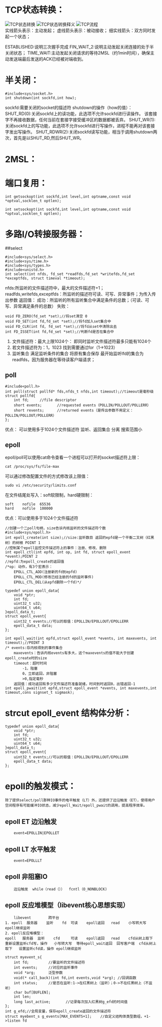# TCP状态转换：</br>
![TCP状态转换](https://user-images.githubusercontent.com/37798962/88628960-3e51f900-d0e1-11ea-997d-3025f0d5821e.jpg)
![TCP状态转换释义](https://user-images.githubusercontent.com/37798962/88628966-40b45300-d0e1-11ea-8dfb-43bcce189f0d.jpg)
![TCP流程](https://user-images.githubusercontent.com/37798962/88631466-c554a080-d0e4-11ea-8fb6-628843c9ea8b.jpg)</br>
实线箭头表示：主动发起；
虚线箭头表示：被动接收；
细实线箭头：双方同时发起一个状态；

ESTABLISHED:说明三次握手完成
FIN_WAIT_2:说明主动发起关闭连接的处于半关闭状态；
TIME_WAIT:主动发起关闭请求的等待2MSL（约1min时间），确保主动发送端最后发送的ACK已经被对端收到。


# 半关闭：
```
#include<sys/socket.h>
int shutdown(int sockfd,int how);
```
sockfd:需要关闭的socket的描述符
shutdown的操作（how的值）：
SHUT_RD(0):关闭sockfd上的读功能，此选项不允许sockfd进行读操作。
该套接字不再接收数据，任何当前在套接字接受缓冲区的数据都被丢弃。
SHUT_WR(1):关闭sockfd上的写功能，此选项不允许sockfd进行写操作，进程不能再对该套接字发出写操作。
SHUT_RDWR(2):关闭sockfd读写功能，相当于调用shutdown两次，首先是以SHUT_RD,然后SHUT_WR。

# 2MSL：

# 端口复用：
```
int getsockopt(int sockfd,int level,int optname,const void *optval,socklen_t optlen);

int setsockopt(int sockfd,int level,int optname,const void *optval,socklen_t optlen);
```
# 多路I/O转接服务器：
##select
```
#include<sys/select.h>
#include<sys/time.h>
#include<sys/types.h>
#include<unistd.h>
int select(int nfds, fd_set *readfds,fd_set *writefds,fd_set *exceptfds, struct timeval *timeout);
```
nfds:所监听的文件描述符中，最大的文件描述符+1；
readfds,writefds,exceptfds：所监听的描述符可读、可写、异常事件；为传入传出参数
返回值： 成功：所监听的所有监听集合中满足条件的总数；（可读、可写、异常满足条件的总数）
        失败：

```
void FD_ZERO(fd_set *set);//将set清空 0
void FD_SET(int fd,fd_set *set);//将fd加入set集合中
void FD_CLR(int fd, fd_set *set);//将fd从set中清除出去
int FD_ISSET(int fd,fd_set *set);//判断fd是否在集合中
```
1. 文件描述符：最大上限1024个：
    即同时监听文件描述符最多只能有1024个
2. 若文件描述符为：1，1023 找到需要通过for（1->1023）
3. 监听集合
    满足监听条件的集合
    将原有集合保存
最开始监听lfd的集合为readfds，因为服务器在等待读客户端请求；
## poll
```
#include<poll.h>
int poll(struct pollfd* fds,nfds_t nfds,int timeout);//timeout是毫秒级
struct pollfd{
    int fd;     //file descriptor
    short events;       //requested events（POLLIN/POLLOUT/POLLERR）
    short revents;      //returned events（是传出参数不用定义：POLLIN/POLLOUT/POLLERR）
};
```
优点： 可以使用多于1024个文件描述符
      监听、返回集合    分离
      搜索范围小

## epoll

epoll/poll可以使用cat命令查看一个进程可以打开的socket描述符上限：
```
cat /proc/sys/fs/file-max
```
可以通过修改配置文件的方式修改该上限值：
```
sudo vi /etc/security/limits.conf
```
在文件结尾处写入：soft软限制，hard硬限制：
```
soft    nofile  65536
hard    nofile  100000
```
优点：可以使用多于1024个文件描述符
```
//创建一个二poll句柄，size告诉内核监听的文件描述符个数
#include<sys/epoll.h>
int epoll_create(int size);//size:监听数目 返回的epfd是一个平衡二叉树（红黑树）的树根 POINT 1
//控制某个epoll监控文件描述符上的事件：注册、修改、删除
int epoll_ctl(int epfd, int op, int fd, struct epoll_event *event);POINT 2
//epfd:为epoll_create的返回值
/*op: 动作，有3个宏表示：
    EPOLL_CTL_ADD(注册新的fd到epfd)
    EPOLL_CTL_MOD(修改已经注册的fd的监听事件)
    EPOLL_CTL_DEL(从epfd删除一个fd)*/

typedef union epoll_data{
    void *ptr;
    int fd;
    uint32_t u32;
    uint64_t u64;
}epoll_data_t;
struct epoll_event{
    uint32_t events;//可以的取值：EPOLLIN/EPOLLOUT/EPOLLERR
    epoll_data_t data;
};

int epoll_wait(int epfd,struct epoll_event *events, int maxevents, int timeout);//POINT 3
/* events:存内核得到的事件集合
    maxevents：告诉内核events有多大，这个maxevents的值不能大于创建epoll_create时的size
    timeout：超时时间
        -1，阻塞
        0，立即返回，非阻塞
        >0,指定毫秒
    返回值：成功返回有多少文件描述符准备就绪，时间到时返回0，出错返回-1
int epoll_pwait(int epfd,struct epoll_event *events, int maxevents,int timeout,cons signset_t sigmask);
```
# strcut epoll_event 结构体分析：
```
typedef union epoll_data{
    void *ptr;
    int fd;
    uint32_t u32;
    uint64_t u64;
}epoll_data_t;
struct epoll_event{
    uint32_t events;//可以的取值：EPOLLIN/EPOLLOUT/EPOLLERR
    epoll_data_t data;
};
```

# epoll的触发模式：
    除了提供select/poll那种IO事件的电平触发（LT）外，还提供了边沿触发（ET），使得用户空间程序有可能缓冲IO状态，减少epoll_Wait/epoll_pwait的调用，提高程序效率。
## epoll ET 边沿触发
        event=EPOLLIN|EPOLLET
## epoll LT 水平触发
        event=EPOLLLT
## epoll 非阻塞IO
        边沿触发  while（read（））  fcntl（O_NONBLOCK)
## epoll 反应堆模型（libevent核心思想实现）
        libevent        跨平台
    1. epoll  服务器    监听    fd  可读    epoll返回   read    小写转大写  epoll继续监听
    2. epoll反应堆模型：
    epoll   服务器  监听    cfd     可读    epoll返回   read    cfd从树上取下   重新设置监听cfd写，操作   小写转大写  等待epoll_wait返回  回写客户端  cfd从树上取下   设置监听cfd读，操作 epoll继续监听

```
struct myevent_s{
    int fd;         //要监听的文件描述符
    int events;     //对应的监听事件
    void *arg;      泛型参数
    void(* call_back)(int fd,int events,void *arg); //回调函数
    int status;     //是否在监听:1->在红黑树上（监听）；0->不在红黑树上（不监听）
    char buf[BUFLEN];       
    int len;        
    long last_active;       //记录每次加入红黑树g_efd的时间值
};
int g_efd;//全局变量，保存epoll_create返回的文件描述符
struct myebent_s g_events[MAX_EVENTS+1];    //自定义结构体类型数组，+1->listen fd
```
